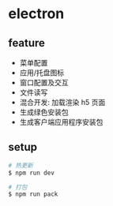 # electron

## feature

- 菜单配置
- 应用/托盘图标
- 窗口配置及交互
- 文件读写
- 混合开发: 加载渲染 h5 页面
- 生成绿色安装包
- 生成客户端应用程序安装包

## setup

```bash
# 热更新
$ npm run dev

# 打包
$ npm run pack
```
